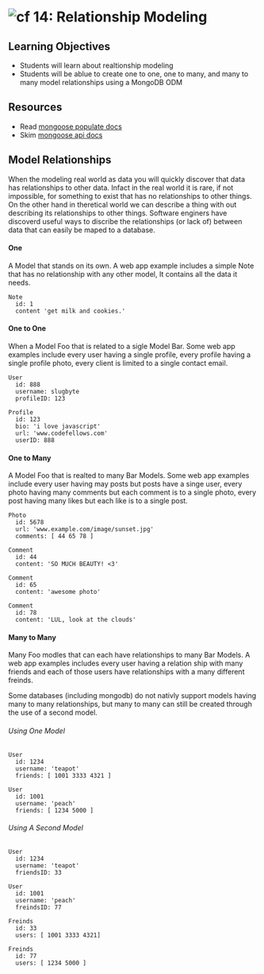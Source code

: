 ![cf](http://i.imgur.com/7v5ASc8.png) 14: Relationship Modeling
===

## Learning Objectives
* Students will learn about realtionship modeling
* Students will be ablue to create one to one, one to many, and many to many model relationships using a MongoDB ODM

## Resources
* Read [mongoose populate docs](http://mongoosejs.com/docs/populate.html)
* Skim [mongoose api docs](http://mongoosejs.com/docs/api.html)

## Model Relationships
When the modeling real world as data you will quickly discover that data has relationships to other data. Infact in the real world it is rare, if not impossible, for something to exist that has no relationships to other things. On the other hand in theretical world we can describe a thing with out describing its relationships to other things. Software enginers have discoverd useful ways to discribe the relationships (or lack of) between data that can easily be maped to a database. 

#### One 
A Model that stands on its own. A web app example includes a simple Note that has no relationship with any other model, It contains all the data it needs.

```
Note
  id: 1
  content 'get milk and cookies.'
```

#### One to One
When a Model Foo that is related to a sigle Model Bar. Some web app examples include every user having a single profile, every profile having a single profile photo, every client is limited to a single contact email. 

```
User 
  id: 888
  username: slugbyte
  profileID: 123

Profile 
  id: 123
  bio: 'i love javascript'
  url: 'www.codefellows.com'
  userID: 888
```

#### One to Many
A Model Foo that is realted to many Bar Models. Some web app examples include every user having may posts but posts have a singe user, every photo having many comments but each comment is to a single photo, every post having many likes but each like is to a single post.

```
Photo
  id: 5678
  url: 'www.example.com/image/sunset.jpg'
  comments: [ 44 65 78 ]

Comment
  id: 44
  content: 'SO MUCH BEAUTY! <3'

Comment
  id: 65
  content: 'awesome photo'
  
Comment
  id: 78
  content: 'LUL, look at the clouds'
```
  
  
#### Many to Many
Many Foo modles that can each have relationships to many Bar Models. A web app examples includes every user having a relation ship with many friends and each of those users have relationships with a many different freinds. 

Some databases (including mongodb) do not nativly support models having many to many relationships, but many to many can still be created through the use of a second model.

###### Using One Model
```
User 
  id: 1234
  username: 'teapot'
  friends: [ 1001 3333 4321 ]

User 
  id: 1001
  username: 'peach'
  friends: [ 1234 5000 ]
```

###### Using A Second Model
```
User 
  id: 1234
  username: 'teapot'
  friendsID: 33

User 
  id: 1001
  username: 'peach'
  freindsID: 77
  
Freinds
  id: 33
  users: [ 1001 3333 4321]

Freinds
  id: 77
  users: [ 1234 5000 ]
```
